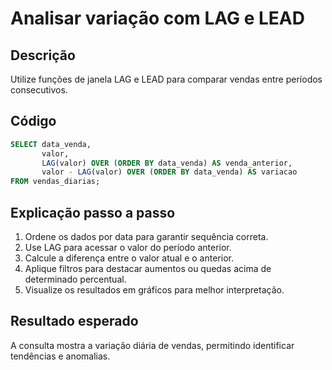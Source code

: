 # Analisar variação com LAG e LEAD

## Descrição
Utilize funções de janela LAG e LEAD para comparar vendas entre períodos consecutivos.

## Código
```sql
SELECT data_venda,
       valor,
       LAG(valor) OVER (ORDER BY data_venda) AS venda_anterior,
       valor - LAG(valor) OVER (ORDER BY data_venda) AS variacao
FROM vendas_diarias;
```

## Explicação passo a passo
1. Ordene os dados por data para garantir sequência correta.
2. Use LAG para acessar o valor do período anterior.
3. Calcule a diferença entre o valor atual e o anterior.
4. Aplique filtros para destacar aumentos ou quedas acima de determinado percentual.
5. Visualize os resultados em gráficos para melhor interpretação.

## Resultado esperado
A consulta mostra a variação diária de vendas, permitindo identificar tendências e anomalias.
